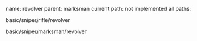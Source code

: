 name: revolver
parent: marksman
current path: not implemented
all paths:

  basic/sniper/rifle/revolver

  basic/sniper/marksman/revolver
